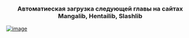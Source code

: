 <h3 align="center">Автоматиеская загрузка следующей главы на сайтах Mangalib, Hentailib, Slashlib</h3>
<a href="https://github.com/Onzicry/AutoNextChapter_Mangalib/blob/main/assets/install.user.js"><img src="https://camo.githubusercontent.com/d1aa2a15c13c2674adbbc710b71c7dcdc05c1b9d50bbc0938816249f16cd62d7/68747470733a2f2f696d672e736869656c64732e696f2f7374617469632f76313f6c6162656c3d534352495054266d6573736167653d494e5354414c4c267374796c653d666f722d7468652d626164676526636f6c6f723d79656c6c6f77" alt="image" data-canonical-src="https://img.shields.io/static/v1?label=SCRIPT&amp;message=INSTALL&amp;style=for-the-badge&amp;color=yellow" style="max-width: 100%;"></a>
